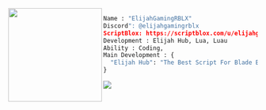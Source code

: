 
<img align="left" src="https://cdn.discordapp.com/attachments/1242392630676160563/1243819919380971520/IMG_0131.png?ex=6652dd11&is=66518b91&hm=7089fa67ace09b0f0d3982fa9cd089c8201805ac5b7e3efba84f8c8f1830f32f&" width="189"/>

```py
Name : "ElijahGamingRBLX"
Discord": @elijahgamingrblx
ScriptBlox: https://scriptblox.com/u/elijahgamingrblx
Development : Elijah Hub, Lua, Luau
Ability : Coding,
Main Development : {
  "Elijah Hub": "The Best Script For Blade Ball And Arsenal And Other Games",
}
```
<img align="center" src="https://github-readme-streak-stats.herokuapp.com/?user=x2-Neptune&theme=algolia&hide_border=false" whild/>
